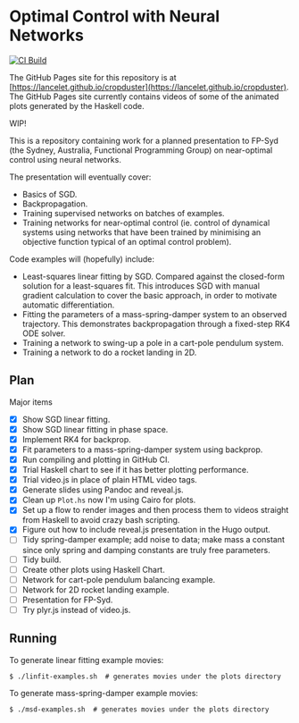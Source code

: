 # Optimal Control with Neural Networks

[![CI Build](https://github.com/lancelet/cropduster/actions/workflows/haskell.yml/badge.svg)](https://github.com/lancelet/cropduster/actions/workflows/haskell.yml)

The GitHub Pages site for this repository is at
[https://lancelet.github.io/cropduster](https://lancelet.github.io/cropduster).
The GitHub Pages site currently contains videos of some of the animated
plots generated by the Haskell code.

WIP!

This is a repository containing work for a planned presentation to FP-Syd
(the Sydney, Australia, Functional Programming Group) on near-optimal control
using neural networks.

The presentation will eventually cover:
  - Basics of SGD.
  - Backpropagation.
  - Training supervised networks on batches of examples.
  - Training networks for near-optimal control (ie. control of dynamical systems
    using networks that have been trained by minimising an objective function
    typical of an optimal control problem).

Code examples will (hopefully) include:
  - Least-squares linear fitting by SGD. Compared against the closed-form
    solution for a least-squares fit. This introduces SGD with manual gradient
    calculation to cover the basic approach, in order to motivate automatic
    differentiation.
  - Fitting the parameters of a mass-spring-damper system to an observed
    trajectory. This demonstrates backpropagation through a fixed-step RK4
    ODE solver.
  - Training a network to swing-up a pole in a cart-pole pendulum system.
  - Training a network to do a rocket landing in 2D.

## Plan

Major items
- [x] Show SGD linear fitting.
- [x] Show SGD linear fitting in phase space.
- [x] Implement RK4 for backprop.
- [x] Fit parameters to a mass-spring-damper system using backprop.
- [x] Run compiling and plotting in GitHub CI.
- [x] Trial Haskell chart to see if it has better plotting performance.
- [x] Trial video.js in place of plain HTML video tags.
- [x] Generate slides using Pandoc and reveal.js.
- [x] Clean up `Plot.hs` now I'm using Cairo for plots.
- [x] Set up a flow to render images and then process them to videos straight
      from Haskell to avoid crazy bash scripting.
- [x] Figure out how to include reveal.js presentation in the Hugo output.
- [ ] Tidy spring-damper example; add noise to data; make mass a
      constant since only spring and damping constants are truly free
      parameters.
- [ ] Tidy build.
- [ ] Create other plots using Haskell Chart.
- [ ] Network for cart-pole pendulum balancing example.
- [ ] Network for 2D rocket landing example.
- [ ] Presentation for FP-Syd.
- [ ] Try plyr.js instead of video.js.

## Running

To generate linear fitting example movies:

```
$ ./linfit-examples.sh  # generates movies under the plots directory
```

To generate mass-spring-damper example movies:

```
$ ./msd-examples.sh  # generates movies under the plots directory
```